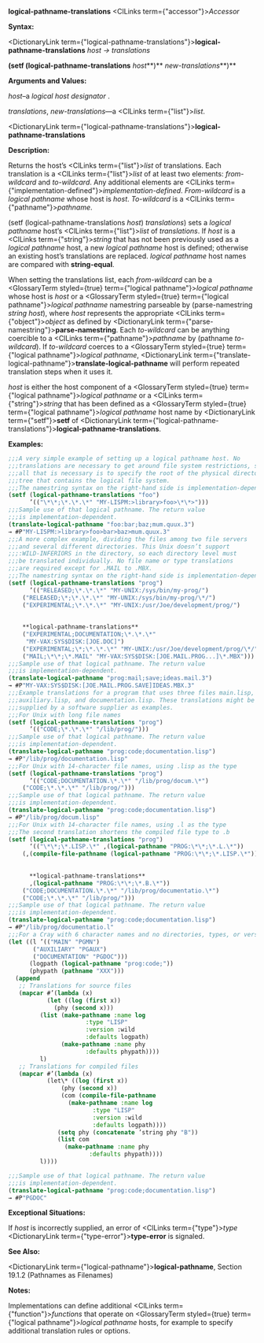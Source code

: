 **logical-pathname-translations** <ClLinks  term={"accessor"}><i>Accessor</i></ClLinks> 



**Syntax:** 



<DictionaryLink  term={"logical-pathname-translations"}><b>logical-pathname-translations</b></DictionaryLink> *host → translations* 



<!-- **(setf (logical-pathname-translations** *host<ClLinks  term={"t"}><b>*)</b></ClLinks> *new-translations***)**  -->
**(setf (logical-pathname-translations** *host***)** *new-translations***)** 



**Arguments and Values:** 



*host*–a *logical host designator* . 



*translations*, *new-translations*—a <ClLinks  term={"list"}><i>list</i></ClLinks>. 







 



 



<DictionaryLink  term={"logical-pathname-translations"}><b>logical-pathname-translations</b></DictionaryLink> 



**Description:** 



Returns the host’s <ClLinks  term={"list"}><i>list</i></ClLinks> of translations. Each translation is a <ClLinks  term={"list"}><i>list</i></ClLinks> of at least two elements: *from-wildcard* and *to-wildcard*. Any additional elements are <ClLinks  term={"implementation-defined"}><i>implementation-defined</i></ClLinks>. *From-wildcard* is a *logical pathname* whose host is *host*. *To-wildcard* is a <ClLinks  term={"pathname"}><i>pathname</i></ClLinks>. 



(setf (logical-pathname-translations *host*) *translations*) sets a *logical pathname* host’s <ClLinks  term={"list"}><i>list</i></ClLinks> of *translations*. If *host* is a <ClLinks  term={"string"}><i>string</i></ClLinks> that has not been previously used as a *logical pathname* host, a new *logical pathname* host is defined; otherwise an existing host’s translations are replaced. *logical pathname* host names are compared with **string-equal**. 



When setting the translations list, each *from-wildcard* can be a <GlossaryTerm styled={true} term={"logical pathname"}><i>logical pathname</i></GlossaryTerm> whose host is *host* or a <GlossaryTerm styled={true} term={"logical pathname"}><i>logical pathname</i></GlossaryTerm> namestring parseable by (parse-namestring *string host*), where *host* represents the appropriate <ClLinks  term={"object"}><i>object</i></ClLinks> as defined by <DictionaryLink  term={"parse-namestring"}><b>parse-namestring</b></DictionaryLink>. Each *to-wildcard* can be anything coercible to a <ClLinks  term={"pathname"}><i>pathname</i></ClLinks> by (pathname *to-wildcard*). If *to-wildcard* coerces to a <GlossaryTerm styled={true} term={"logical pathname"}><i>logical pathname</i></GlossaryTerm>, <DictionaryLink  term={"translate-logical-pathname"}><b>translate-logical-pathname</b></DictionaryLink> will perform repeated translation steps when it uses it. 



*host* is either the host component of a <GlossaryTerm styled={true} term={"logical pathname"}><i>logical pathname</i></GlossaryTerm> or a <ClLinks  term={"string"}><i>string</i></ClLinks> that has been defined as a <GlossaryTerm styled={true} term={"logical pathname"}><i>logical pathname</i></GlossaryTerm> host name by <DictionaryLink  term={"setf"}><b>setf</b></DictionaryLink> of <DictionaryLink  term={"logical-pathname-translations"}><b>logical-pathname-translations</b></DictionaryLink>. 



**Examples:**
```lisp
;;;A very simple example of setting up a logical pathname host. No 
;;;translations are necessary to get around file system restrictions, so 
;;;all that is necessary is to specify the root of the physical directory 
;;;tree that contains the logical file system. 
;;;The namestring syntax on the right-hand side is implementation-dependent. 
(setf (logical-pathname-translations "foo") 
      ’(("\*\*;\*.\*.\*" "MY-LISPM:>library>foo>\*\*>"))) 
;;;Sample use of that logical pathname. The return value 
;;;is implementation-dependent. 
(translate-logical-pathname "foo:bar;baz;mum.quux.3") 
→ #P"MY-LISPM:>library>foo>bar>baz>mum.quux.3" 
;;;A more complex example, dividing the files among two file servers 
;;;and several different directories. This Unix doesn’t support 
;;;:WILD-INFERIORS in the directory, so each directory level must 
;;;be translated individually. No file name or type translations 
;;;are required except for .MAIL to .MBX. 
;;;The namestring syntax on the right-hand side is implementation-dependent. 
(setf (logical-pathname-translations "prog") 
      ’(("RELEASED;\*.\*.\*" "MY-UNIX:/sys/bin/my-prog/") 
	("RELEASED;\*;\*.\*.\*" "MY-UNIX:/sys/bin/my-prog/\*/") 
	("EXPERIMENTAL;\*.\*.\*" "MY-UNIX:/usr/Joe/development/prog/") 
	
	
	**logical-pathname-translations** 
	("EXPERIMENTAL;DOCUMENTATION;\*.\*.\*" 
	 "MY-VAX:SYS$DISK:[JOE.DOC]") 
	("EXPERIMENTAL;\*;\*.\*.\*" "MY-UNIX:/usr/Joe/development/prog/\*/") 
	("MAIL;\*\*;\*.MAIL" "MY-VAX:SYS$DISK:[JOE.MAIL.PROG...]\*.MBX"))) 
;;;Sample use of that logical pathname. The return value 
;;;is implementation-dependent. 
(translate-logical-pathname "prog:mail;save;ideas.mail.3") 
→ #P"MY-VAX:SYS$DISK:[JOE.MAIL.PROG.SAVE]IDEAS.MBX.3" 
;;;Example translations for a program that uses three files main.lisp, 
;;;auxiliary.lisp, and documentation.lisp. These translations might be 
;;;supplied by a software supplier as examples. 
;;;For Unix with long file names 
(setf (logical-pathname-translations "prog") 
      ’(("CODE;\*.\*.\*" "/lib/prog/"))) 
;;;Sample use of that logical pathname. The return value 
;;;is implementation-dependent. 
(translate-logical-pathname "prog:code;documentation.lisp") 
→ #P"/lib/prog/documentation.lisp" 
;;;For Unix with 14-character file names, using .lisp as the type 
(setf (logical-pathname-translations "prog") 
      ’(("CODE;DOCUMENTATION.\*.\*" "/lib/prog/docum.\*") 
	("CODE;\*.\*.\*" "/lib/prog/"))) 
;;;Sample use of that logical pathname. The return value 
;;;is implementation-dependent. 
(translate-logical-pathname "prog:code;documentation.lisp") 
→ #P"/lib/prog/docum.lisp" 
;;;For Unix with 14-character file names, using .l as the type 
;;;The second translation shortens the compiled file type to .b 
(setf (logical-pathname-translations "prog") 
      ‘(("\*\*;\*.LISP.\*" ,(logical-pathname "PROG:\*\*;\*.L.\*")) 
	(,(compile-file-pathname (logical-pathname "PROG:\*\*;\*.LISP.\*")) 
	  
	  
	  **logical-pathname-translations** 
	  ,(logical-pathname "PROG:\*\*;\*.B.\*")) 
	("CODE;DOCUMENTATION.\*.\*" "/lib/prog/documentatio.\*") 
	("CODE;\*.\*.\*" "/lib/prog/"))) 
;;;Sample use of that logical pathname. The return value 
;;;is implementation-dependent. 
(translate-logical-pathname "prog:code;documentation.lisp") 
→ #P"/lib/prog/documentatio.l" 
;;;For a Cray with 6 character names and no directories, types, or versions. (setf (logical-pathname-translations "prog") 
(let ((l ’(("MAIN" "PGMN") 
	   ("AUXILIARY" "PGAUX") 
	   ("DOCUMENTATION" "PGDOC"))) 
      (logpath (logical-pathname "prog:code;")) 
      (phypath (pathname "XXX"))) 
  (append 
   ;; Translations for source files 
   (mapcar #’(lambda (x) 
	       (let ((log (first x)) 
		     (phy (second x))) 
		 (list (make-pathname :name log 
				      :type "LISP" 
				      :version :wild 
				      :defaults logpath) 
		       (make-pathname :name phy 
				      :defaults phypath)))) 
	     l) 
   ;; Translations for compiled files 
   (mapcar #’(lambda (x) 
	       (let\* ((log (first x)) 
		       (phy (second x)) 
		       (com (compile-file-pathname 
			     (make-pathname :name log 
					    :type "LISP" 
					    :version :wild 
					    :defaults logpath)))) 
		      (setq phy (concatenate ’string phy "B")) 
		      (list com 
			    (make-pathname :name phy 
					   :defaults phypath)))) 
	     l)))) 

;;;Sample use of that logical pathname. The return value 
;;;is implementation-dependent. 
(translate-logical-pathname "prog:code;documentation.lisp") 
→ #P"PGDOC" 
```
**Exceptional Situations:** 



If *host* is incorrectly supplied, an error of <ClLinks  term={"type"}><i>type</i></ClLinks> <DictionaryLink  term={"type-error"}><b>type-error</b></DictionaryLink> is signaled. 



**See Also:** 



<DictionaryLink  term={"logical-pathname"}><b>logical-pathname</b></DictionaryLink>, Section 19.1.2 (Pathnames as Filenames) 



**Notes:** 



Implementations can define additional <ClLinks  term={"function"}><i>functions</i></ClLinks> that operate on <GlossaryTerm styled={true} term={"logical pathname"}><i>logical pathname</i></GlossaryTerm> hosts, for example to specify additional translation rules or options. 



